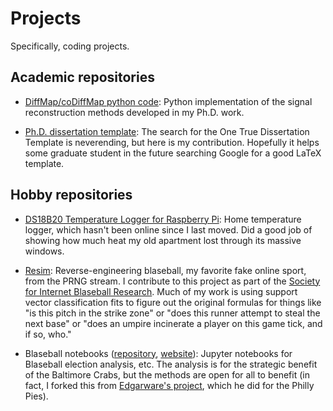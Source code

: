 # Projects

Specifically, coding projects.

## Academic repositories

- [DiffMap/coDiffMap python code](https://github.com/robbyblum/DiffMap-coDiffMap-Python): Python implementation of the signal reconstruction methods developed in my Ph.D. work.

- [Ph.D. dissertation template](https://github.com/robbyblum/yale_phd_thesis_template): The search for the One True Dissertation Template is neverending, but here is my contribution. Hopefully it helps some graduate student in the future searching Google for a good LaTeX template.

## Hobby repositories

- [DS18B20 Temperature Logger for Raspberry Pi](https://github.com/robbyblum/DS18B20-TemperatureLogger): Home temperature logger, which hasn't been online since I last moved. Did a good job of showing how much heat my old apartment lost through its massive windows.

- [Resim](https://github.com/xSke/resim): Reverse-engineering blaseball, my favorite fake online sport, from the PRNG stream. I contribute to this project as part of the [Society for Internet Blaseball Research](https://sibr.dev). Much of my work is using support vector classification fits to figure out the original formulas for things like "is this pitch in the strike zone" or "does this runner attempt to steal the next base" or "does an umpire incinerate a player on this game tick, and if so, who."

- Blaseball notebooks ([repository](https://github.com/robbyblum/blaseball_notebooks), [website](https://robbyblum.github.io/blaseball_notebooks/)): Jupyter notebooks for Blaseball election analysis, etc. The analysis is for the strategic benefit of the Baltimore Crabs, but the methods are open for all to benefit (in fact, I forked this from [Edgarware's project](https://edgarware.github.io/blaseball_notebooks/), which he did for the Philly Pies).
